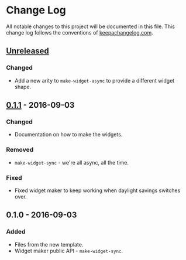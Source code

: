 # Change Log
All notable changes to this project will be documented in this file. This change log follows the conventions of [keepachangelog.com](http://keepachangelog.com/).

## [Unreleased][unreleased]
### Changed
- Add a new arity to `make-widget-async` to provide a different widget shape.

## [0.1.1] - 2016-09-03
### Changed
- Documentation on how to make the widgets.

### Removed
- `make-widget-sync` - we're all async, all the time.

### Fixed
- Fixed widget maker to keep working when daylight savings switches over.

## 0.1.0 - 2016-09-03
### Added
- Files from the new template.
- Widget maker public API - `make-widget-sync`.

[unreleased]: https://github.com/your-name/dithcord/compare/0.1.1...HEAD
[0.1.1]: https://github.com/your-name/dithcord/compare/0.1.0...0.1.1

